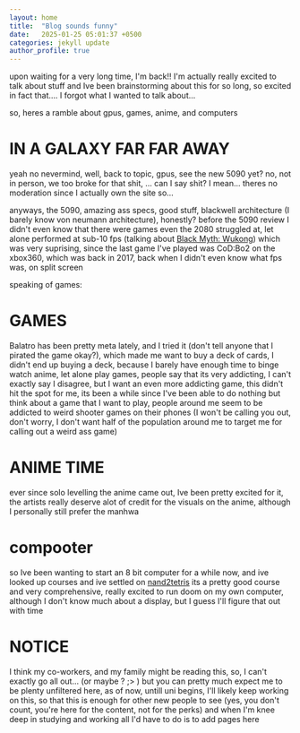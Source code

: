 ```yaml
---
layout: home
title:  "Blog sounds funny"
date:   2025-01-25 05:01:37 +0500
categories: jekyll update
author_profile: true
---
```


upon waiting for a very long time, I'm back!! I'm actually really excited to talk about stuff and Ive been brainstorming about this for so long, so excited in fact that.... I forgot what I wanted to talk about...

so, heres a ramble about gpus, games, anime, and computers

# IN A GALAXY FAR FAR AWAY

yeah no nevermind, well, back to topic, gpus, see the new 5090 yet? no, not in person, we too broke for that shit, ... can I say shit? I mean... theres no moderation since I actually own the site so...

anyways, the 5090, amazing ass specs, good stuff, blackwell architecture (I barely know von neumann architecture), honestly? before the 5090 review I didn't even know that there were games even the 2080 struggled at, let alone performed at sub-10 fps (talking about [Black Myth: Wukong](https://store.steampowered.com/app/2358720/Black_Myth_Wukong/)) which was very suprising, since the last game I've played was CoD:Bo2 on the xbox360, which was back in 2017, back when I didn't even know what fps was, on split screen

speaking of games:

# GAMES

Balatro has been pretty meta lately, and I tried it (don't tell anyone that I pirated the game okay?), which made me want to buy a deck of cards, I didn't end up buying a deck, because I barely have enough time to binge watch anime, let alone play games, people say that its very addicting, I can't exactly say I disagree, but I want an even more addicting game, this didn't hit the spot for me, its been a while since I've been able to do nothing but think about a game that I want to play, people around me seem to be addicted to weird shooter games on their phones (I won't be calling you out, don't worry, I don't want half of the population around me to target me for calling out a weird ass game)

# ANIME TIME

ever since solo levelling the anime came out, Ive been pretty excited for it, the artists really deserve alot of credit for the visuals on the anime, although I personally still prefer the manhwa

# compooter

so Ive been wanting to start an 8 bit computer for a while now, and ive looked up courses and ive settled on [nand2tetris](https://www.nand2tetris.org/) its a pretty good course and very comprehensive, really excited to run doom on my own computer, although I don't know much about a display, but I guess I'll figure that out with time

# NOTICE

I think my co-workers, and my family might be reading this, so, I can't exactly go all out... (or maybe ? ;> ) but you can pretty much expect me to be plenty unfiltered here, as of now, untill uni begins, I'll likely keep working on this, so that this is enough for other new people to see (yes, you don't count, you're here for the content, not for the perks) and when I'm knee deep in studying and working all I'd have to do is to add pages here

